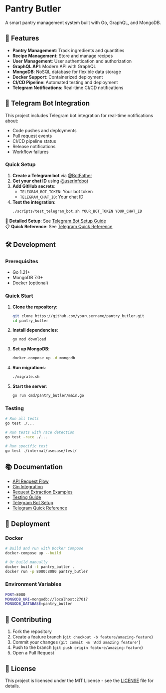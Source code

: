 # Pantry Butler

A smart pantry management system built with Go, GraphQL, and MongoDB.

## 🚀 Features

- **Pantry Management**: Track ingredients and quantities
- **Recipe Management**: Store and manage recipes
- **User Management**: User authentication and authorization
- **GraphQL API**: Modern API with GraphQL
- **MongoDB**: NoSQL database for flexible data storage
- **Docker Support**: Containerized deployment
- **CI/CD Pipeline**: Automated testing and deployment
- **Telegram Notifications**: Real-time CI/CD notifications

## 📱 Telegram Bot Integration

This project includes Telegram bot integration for real-time notifications about:
- Code pushes and deployments
- Pull request events
- CI/CD pipeline status
- Release notifications
- Workflow failures

### Quick Setup

1. **Create a Telegram bot** via [@BotFather](https://t.me/botfather)
2. **Get your chat ID** using [@userinfobot](https://t.me/userinfobot)
3. **Add GitHub secrets**:
   - `TELEGRAM_BOT_TOKEN`: Your bot token
   - `TELEGRAM_CHAT_ID`: Your chat ID
4. **Test the integration**:
   ```bash
   ./scripts/test_telegram_bot.sh YOUR_BOT_TOKEN YOUR_CHAT_ID
   ```

📖 **Detailed Setup**: See [Telegram Bot Setup Guide](docs/TELEGRAM_BOT_SETUP.md)  
📋 **Quick Reference**: See [Telegram Quick Reference](docs/TELEGRAM_QUICK_REFERENCE.md)

## 🛠️ Development

### Prerequisites

- Go 1.21+
- MongoDB 7.0+
- Docker (optional)

### Quick Start

1. **Clone the repository**:
   ```bash
   git clone https://github.com/yourusername/pantry_butler.git
   cd pantry_butler
   ```

2. **Install dependencies**:
   ```bash
   go mod download
   ```

3. **Set up MongoDB**:
   ```bash
   docker-compose up -d mongodb
   ```

4. **Run migrations**:
   ```bash
   ./migrate.sh
   ```

5. **Start the server**:
   ```bash
   go run cmd/pantry_butler/main.go
   ```

### Testing

```bash
# Run all tests
go test ./...

# Run tests with race detection
go test -race ./...

# Run specific test
go test ./internal/usecase/test/
```

## 📚 Documentation

- [API Request Flow](docs/API_REQUEST_FLOW.md)
- [Gin Integration](docs/GIN_INTEGRATION.md)
- [Request Extraction Examples](docs/REQUEST_EXTRACTION_EXAMPLES.md)
- [Testing Guide](TESTING.md)
- [Telegram Bot Setup](docs/TELEGRAM_BOT_SETUP.md)
- [Telegram Quick Reference](docs/TELEGRAM_QUICK_REFERENCE.md)

## 🚀 Deployment

### Docker

```bash
# Build and run with Docker Compose
docker-compose up --build

# Or build manually
docker build -t pantry_butler .
docker run -p 8080:8080 pantry_butler
```

### Environment Variables

```bash
PORT=8080
MONGODB_URI=mongodb://localhost:27017
MONGODB_DATABASE=pantry_butler
```

## 🤝 Contributing

1. Fork the repository
2. Create a feature branch (`git checkout -b feature/amazing-feature`)
3. Commit your changes (`git commit -m 'Add amazing feature'`)
4. Push to the branch (`git push origin feature/amazing-feature`)
5. Open a Pull Request

## 📄 License

This project is licensed under the MIT License - see the [LICENSE](LICENSE) file for details.